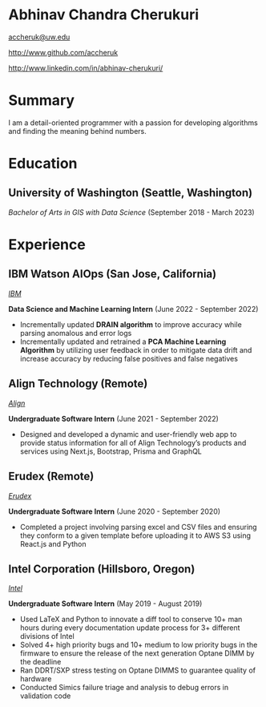 # Abhinav Chandra Cherukuri

accheruk@uw.edu

http://www.github.com/accheruk

http://www.linkedin.com/in/abhinav-cherukuri/

# Summary

I am a detail-oriented programmer with a passion for developing algorithms and finding the meaning
behind numbers.

# Education

## University of Washington (Seattle, Washington)

*Bachelor of Arts in GIS with Data Science* (September 2018 - March 2023)

# Experience

## IBM Watson AIOps (San Jose, California)
*[IBM]*

**Data Science and Machine Learning Intern** (June 2022 - September 2022)

- Incrementally updated **DRAIN algorithm** to improve accuracy while parsing anomalous and error logs
- Incrementally updated and retrained a **PCA Machine Learning Algorithm** by utilizing user feedback in
order to mitigate data drift and increase accuracy by reducing false positives and false negatives

## Align Technology (Remote)
*[Align]*

**Undergraduate Software Intern** (June 2021 - September 2022)

- Designed and developed a dynamic and user-friendly web app to provide status information for all of Align
Technology’s products and services using Next.js, Bootstrap, Prisma and GraphQL

## Erudex (Remote)
*[Erudex]*

**Undergraduate Software Intern** (June 2020 - September 2020)

- Completed a project involving parsing excel and CSV files and ensuring they conform to a given template
before uploading it to AWS S3 using React.js and Python

## Intel Corporation (Hillsboro, Oregon)
*[Intel]*

**Undergraduate Software Intern** (May 2019 - August 2019)

- Used LaTeX and Python to innovate a diff tool to conserve 10+ man hours during every documentation
update process for 3+ different divisions of Intel
- Solved 4+ high priority bugs and 10+ medium to low priority bugs in the firmware to ensure the release of the
next generation Optane DIMM by the deadline
- Ran DDRT/SXP stress testing on Optane DIMMS to guarantee quality of hardware
- Conducted Simics failure triage and analysis to debug errors in validation code




[University of Washington]: http://www.uw.edu
[IBM]: http://www.ibm.com
[Align]: http://www.aligntech.com
[Erudex]: http://www.erudex.com
[Intel]: http://www.intel.com